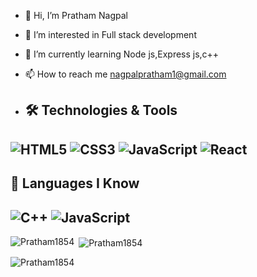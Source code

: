 - 👋 Hi, I’m Pratham Nagpal
- 👀 I’m interested in Full stack development
- 🌱 I’m currently learning Node js,Express js,c++

- 📫 How to reach me nagpalpratham1@gmail.com
- ## 🛠 Technologies & Tools
![HTML5](https://img.shields.io/badge/HTML5-E34F26?logo=html5&logoColor=white)
![CSS3](https://img.shields.io/badge/CSS3-1572B6?logo=css3&logoColor=white)
![JavaScript](https://img.shields.io/badge/JavaScript-F7DF1E?logo=javascript&logoColor=black)
![React](https://img.shields.io/badge/React-20232A?logo=react&logoColor=61DAFB)
---
## 🧠 Languages I Know
![C++](https://img.shields.io/badge/C++-00599C?logo=c%2B%2B&logoColor=white)
![JavaScript](https://img.shields.io/badge/JavaScript-F7DF1E?logo=javascript&logoColor=black)
---
<p><img align="left" src="https://github-readme-stats.vercel.app/api/top-langs?username=Pratham1854&show_icons=true&locale=en&layout=compact" alt="Pratham1854" /></p>

<p>&nbsp;<img align="center" src="https://github-readme-stats.vercel.app/api?username=Pratham1854&show_icons=true&locale=en" alt="Pratham1854" /></p>

<p><img align="center" src="https://github-readme-streak-stats.herokuapp.com/?user=Pratham1854&" alt="Pratham1854" /></p>

<!---
Pratham1854/Pratham1854 is a ✨ special ✨ repository because its `README.md` (this file) appears on your GitHub profile.
You can click the Preview link to take a look at your changes.
--->
